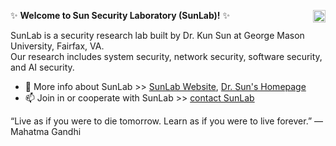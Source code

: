 ✨ **Welcome to Sun Security Laboratory (SunLab)!** ✨ <img align="right" height="20em" src="sublab_logo_3.png" />

SunLab is a security research lab built by Dr. Kun Sun at George Mason University, Fairfax, VA. \
Our research includes system security, network security, software security, and AI security. 

- 🔭 More info about SunLab >> [SunLab Website](https://sunlab-gmu.github.io), [Dr. Sun's Homepage](https://csis.gmu.edu/ksun/)
- 📫 Join in or cooperate with SunLab >> [contact SunLab](mailto:ksun3@gmu.edu)

“Live as if you were to die tomorrow. Learn as if you were to live forever.” –– Mahatma Gandhi
